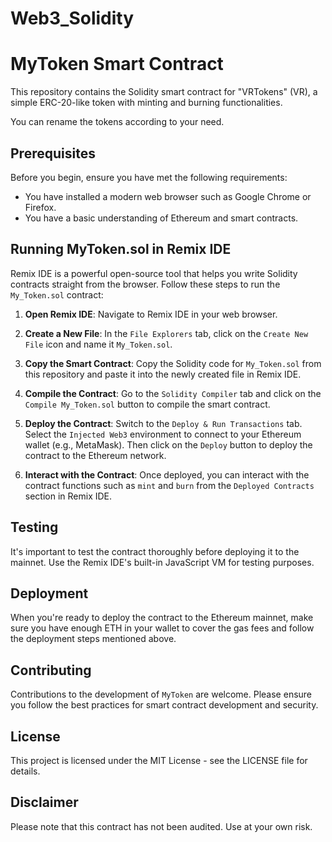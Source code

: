 # Web3_Solidity
# MyToken Smart Contract

This repository contains the Solidity smart contract for "VRTokens" (VR), a simple ERC-20-like token with minting and burning functionalities.

You can rename the tokens according to your need.

## Prerequisites

Before you begin, ensure you have met the following requirements:
- You have installed a modern web browser such as Google Chrome or Firefox.
- You have a basic understanding of Ethereum and smart contracts.

## Running MyToken.sol in Remix IDE

Remix IDE is a powerful open-source tool that helps you write Solidity contracts straight from the browser. Follow these steps to run the `My_Token.sol` contract:

1. **Open Remix IDE**: Navigate to Remix IDE in your web browser.

2. **Create a New File**: In the `File Explorers` tab, click on the `Create New File` icon and name it `My_Token.sol`.

3. **Copy the Smart Contract**: Copy the Solidity code for `My_Token.sol` from this repository and paste it into the newly created file in Remix IDE.

4. **Compile the Contract**: Go to the `Solidity Compiler` tab and click on the `Compile My_Token.sol` button to compile the smart contract.

5. **Deploy the Contract**: Switch to the `Deploy & Run Transactions` tab. Select the `Injected Web3` environment to connect to your Ethereum wallet (e.g., MetaMask). Then click on the `Deploy` button to deploy the contract to the Ethereum network.

6. **Interact with the Contract**: Once deployed, you can interact with the contract functions such as `mint` and `burn` from the `Deployed Contracts` section in Remix IDE.

## Testing

It's important to test the contract thoroughly before deploying it to the mainnet. Use the Remix IDE's built-in JavaScript VM for testing purposes.

## Deployment

When you're ready to deploy the contract to the Ethereum mainnet, make sure you have enough ETH in your wallet to cover the gas fees and follow the deployment steps mentioned above.

## Contributing

Contributions to the development of `MyToken` are welcome. Please ensure you follow the best practices for smart contract development and security.

## License

This project is licensed under the MIT License - see the LICENSE file for details.

## Disclaimer

Please note that this contract has not been audited. Use at your own risk.

